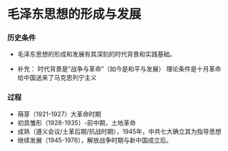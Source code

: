 


# 毛泽东思想的形成与发展

### 历史条件
- 毛泽东思想的形成和发展有其深刻的时代背景和实践基础。
 
 - 补充：
 时代背景是“战争与革命”（如今是和平与发展） 
 理论条件是十月革命给中国送来了马克思列宁主义

### 过程
- 萌芽（1921-1927）大革命时期
- 初具雏形（1928-1935）-前中期，土地革命
- 成熟（遵义会议/土革后期/抗战时期），1945年，中共七大确立其为指导思想
- 继续发展（1945-1976），解放战争时期与新中国成立后。
<!--stackedit_data:
eyJoaXN0b3J5IjpbLTIxMjgxMTA2MSw0MjYyNzcyNCwxNzk0OT
U2MjE1LDIwNDAyOTc2MjJdfQ==
-->